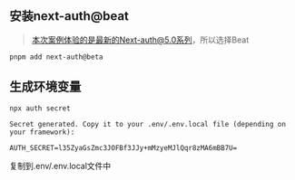 


## 安装next-auth@beat 

> 本次案例体验的是最新的Next-auth@5.0系列，所以选择Beat

``` shell
pnpm add next-auth@beta

```


## 生成环境变量

```shell
npx auth secret

Secret generated. Copy it to your .env/.env.local file (depending on your framework):

AUTH_SECRET=l35ZyaGsZmc3JOFBf3JJy+mMzyeMJlQqr8zMA6mBB7U=
```

复制到.env/.env.local文件中
